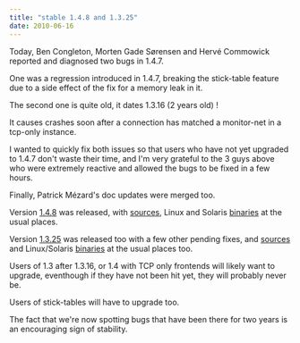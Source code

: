 ```yaml
---
title: "stable 1.4.8 and 1.3.25"
date: 2010-06-16
---
```

Today, Ben Congleton, Morten Gade Sørensen and Hervé Commowick reported and diagnosed two bugs in 1.4.7.

One was a regression introduced in 1.4.7, breaking the stick-table feature due to a side effect of the fix for a memory leak in it.

The second one is quite old, it dates 1.3.16 (2 years old) !

It causes crashes soon after a connection has matched a monitor-net in a tcp-only instance.

I wanted to quickly fix both issues so that users who have not yet upgraded to 1.4.7 don't waste their time, and I'm very grateful to the 3 guys above who were extremely reactive and allowed the bugs to be fixed in a few hours.

Finally, Patrick Mézard's doc updates were merged too.

Version [1.4.8](/download/1.4/src/CHANGELOG) was released, with [sources](/download/1.4/src/), Linux and Solaris [binaries](/download/1.4/bin/) at the usual places.

Version [1.3.25](/download/1.3/src/CHANGELOG) was released too with a few other pending fixes, and [sources](/download/1.3/src/) and Linux/Solaris [binaries](/download/1.3/bin/) at the usual places too.

Users of 1.3 after 1.3.16, or 1.4 with TCP only frontends will likely want to upgrade, eventhough if they have not been hit yet, they will probably never be.

Users of stick-tables will have to upgrade too.

The fact that we're now spotting bugs that have been there for two years is an encouraging sign of stability.
